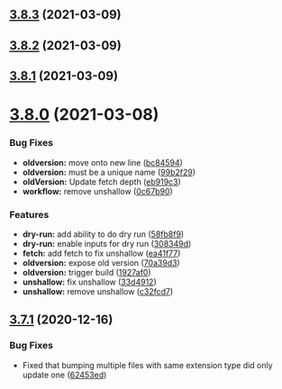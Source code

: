 ## [3.8.3](https://github.com/TriPSs/conventional-changelog-action/compare/v3.8.2...v3.8.3) (2021-03-09)



## [3.8.2](https://github.com/TriPSs/conventional-changelog-action/compare/v3.8.1...v3.8.2) (2021-03-09)



## [3.8.1](https://github.com/TriPSs/conventional-changelog-action/compare/v3.8.0...v3.8.1) (2021-03-09)



# [3.8.0](https://github.com/TriPSs/conventional-changelog-action/compare/v3.7.1...v3.8.0) (2021-03-08)


### Bug Fixes

* **oldversion:** move onto new line ([bc84594](https://github.com/TriPSs/conventional-changelog-action/commit/bc84594e9dc8256e8d732b350c96ffe712d8bdee))
* **oldversion:** must be a unique name ([99b2f29](https://github.com/TriPSs/conventional-changelog-action/commit/99b2f298748f57daebed50a4fe5807d3e73f8f4c))
* **oldVersion:** Update fetch depth ([eb919c3](https://github.com/TriPSs/conventional-changelog-action/commit/eb919c3e9a68aeb37b005df6d9882a396d4cf552))
* **workflow:** remove unshallow ([0c67b90](https://github.com/TriPSs/conventional-changelog-action/commit/0c67b904b316c33fc3e8d0a24b535ddcf18087ca))


### Features

* **dry-run:** add ability to do dry run ([58fb8f9](https://github.com/TriPSs/conventional-changelog-action/commit/58fb8f9bde0a071900015e78cdf649b8f01c2d2c))
* **dry-run:** enable inputs for dry run ([308349d](https://github.com/TriPSs/conventional-changelog-action/commit/308349da7e0cb3e9c4bf355a577d026da5c94726))
* **fetch:** add fetch to fix unshallow ([ea41f77](https://github.com/TriPSs/conventional-changelog-action/commit/ea41f77ca3e71c2149d9b78421994084c448ffcc))
* **oldversion:** expose old version ([70a39d3](https://github.com/TriPSs/conventional-changelog-action/commit/70a39d3eabd365a092b2d4f2509aa5fbe7eb1dc6))
* **oldversion:** trigger build ([1927af0](https://github.com/TriPSs/conventional-changelog-action/commit/1927af03bef8ddf7769599a5c4e98ca33885e97d))
* **unshallow:** fix unshallow ([33d4912](https://github.com/TriPSs/conventional-changelog-action/commit/33d49129d19df31f79f253be9702a0f778ee370b))
* **unshallow:** remove unshallow ([c32fcd7](https://github.com/TriPSs/conventional-changelog-action/commit/c32fcd79474b7c4cd7086cf5787ace52cdb03312))



## [3.7.1](https://github.com/TriPSs/conventional-changelog-action/compare/v3.7.0...v3.7.1) (2020-12-16)


### Bug Fixes

* Fixed that bumping multiple files with same extension type did only update one ([62453ed](https://github.com/TriPSs/conventional-changelog-action/commit/62453ed268eb6e82fcaf11351ce4cdd4f4b323aa))



